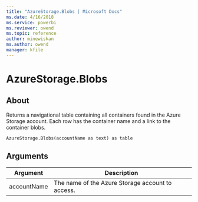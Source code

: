 ```yaml
---
title: "AzureStorage.Blobs | Microsoft Docs"
ms.date: 4/16/2018
ms.service: powerbi
ms.reviewer: owend
ms.topic: reference
author: minewiskan
ms.author: owend
manager: kfile
---
```

# AzureStorage.Blobs

  
## About  
Returns a navigational table containing all containers found in the Azure Storage account. Each row has the container name and a link to the container blobs.  
  
```  
AzureStorage.Blobs(accountName as text) as table  
```  
  
## Arguments  
  
|Argument|Description|  
|------------|---------------|  
|accountName|The name of the Azure Storage account to access.|  
  
